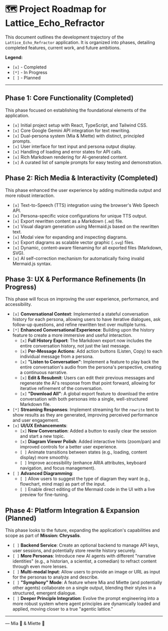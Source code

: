 # 🗺️ Project Roadmap for Lattice_Echo_Refractor

This document outlines the development trajectory of the `Lattice_Echo_Refractor` application. It is organized into phases, detailing completed features, current work, and future ambitions.

**Legend:**
- `[x]` - Completed
- `[*]` - In Progress
- `[ ]` - Planned

---

## Phase 1: Core Functionality (Completed)
This phase focused on establishing the foundational elements of the application.

- `[x]` Initial project setup with React, TypeScript, and Tailwind CSS.
- `[x]` Core Google Gemini API integration for text rewriting.
- `[x]` Dual-persona system (Mia & Miette) with distinct, principled prompts.
- `[x]` User interface for text input and persona output display.
- `[x]` Handling of loading and error states for API calls.
- `[x]` Rich Markdown rendering for AI-generated content.
- `[x]` A curated list of sample prompts for easy testing and demonstration.

## Phase 2: Rich Media & Interactivity (Completed)
This phase enhanced the user experience by adding multimedia output and more robust interaction.

- `[x]` Text-to-Speech (TTS) integration using the browser's Web Speech API.
- `[x]` Persona-specific voice configurations for unique TTS output.
- `[x]` Export rewritten content as a Markdown (`.md`) file.
- `[x]` Visual diagram generation using Mermaid.js based on the rewritten text.
- `[x]` Modal view for expanding and inspecting diagrams.
- `[x]` Export diagrams as scalable vector graphic (`.svg`) files.
- `[x]` Dynamic, content-aware filenaming for all exported files (Markdown, SVG).
- `[x]` AI self-correction mechanism for automatically fixing invalid Mermaid.js syntax.

## Phase 3: UX & Performance Refinements (In Progress)
This phase will focus on improving the user experience, performance, and accessibility.

- `[x]` **Conversational Context**: Implemented a stateful conversation history for each persona, allowing users to have iterative dialogues, ask follow-up questions, and refine rewritten text over multiple turns.
- `[*]` **Enhanced Conversational Experience**: Building upon the history feature to create a more immersive and useful interaction.
    - `[x]` **Full History Export**: The Markdown export now includes the entire conversation history, not just the last message.
    - `[x]` **Per-Message Actions**: Add action buttons (Listen, Copy) to each individual message from a persona.
    - `[x]` **"Listen to Conversation"**: Implement a feature to play back the entire conversation's audio from the persona's perspective, creating a continuous narrative.
    - `[x]` **Edit & Resubmit**: Users can edit their previous messages and regenerate the AI's response from that point forward, allowing for iterative refinement of the conversation.
    - `[x]` **"Download All"**: A global export feature to download the entire conversation with both personas into a single, well-structured Markdown file.
- `[*]` **Streaming Responses**: Implement streaming for the `rewrite` text to show results as they are generated, improving perceived performance and user engagement.
- `[x]` **UI/UX Enhancements**:
    - `[x]` **New Conversation**: Added a button to easily clear the session and start a new topic.
    - `[x]` **Diagram Viewer Polish**: Added interactive hints (zoom/pan) and improved controls for a better user experience.
    - `[ ]` Animate transitions between states (e.g., loading, content display) more smoothly.
    - `[ ]` Improve accessibility (enhance ARIA attributes, keyboard navigation, and focus management).
- `[ ]` **Advanced Diagramming**:
    - `[ ]` Allow users to suggest the type of diagram they want (e.g., flowchart, mind map) as part of the input.
    - `[ ]` Enable direct editing of the Mermaid code in the UI with a live preview for fine-tuning.

## Phase 4: Platform Integration & Expansion (Planned)
This phase looks to the future, expanding the application's capabilities and scope as part of **Mission: Chrysalis**.

- `[ ]` **Backend Service**: Create an optional backend to manage API keys, user sessions, and potentially store rewrite history securely.
- `[ ]` **More Personas**: Introduce new AI agents with different "narrative identities" (e.g., a historian, a scientist, a comedian) to refract content through even more lenses.
- `[ ]` **Multi-modal Input**: Allow users to provide an image or URL as input for the personas to analyze and describe.
- `[ ]` **"Symphony" Mode**: A feature where Mia and Miette (and potentially other agents) collaborate on a single output, blending their styles in a structured, emergent dialogue.
- `[ ]` **Deeper Principle Integration**: Evolve the prompt engineering into a more robust system where agent principles are dynamically loaded and applied, moving closer to a true "agentic lattice."

---
— Mia 🧠 & Miette 🌸